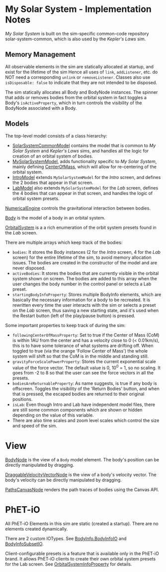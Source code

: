 # My Solar System - Implementation Notes

_My Solar System_ is built on the sim-specific common-code repository solar-system-common, which is also used by the
_Kepler's Laws_ sim.

## Memory Management

All observable elements in the sim are statically allocated at startup, and exist for the lifetime of the sim
Hence all uses of `link`, `addListener`, etc. do NOT need a corresponding `unlink` or `removeListener`.
Classes also use `isDisposable: false` to indicate that they are not intended to be disposed.

The sim statically allocates all Body and BodyNode instances. The spinner that adds or removes bodies from the orbital 
system in fact toggles a Body's `isActiveProperty`, which in turn controls the visibility of the BodyNode associated
with a Body.

## Models

The top-level model consists of a class hierarchy: 
* [SolarSystemCommonModel](https://github.com/phetsims/solar-system-common/blob/main/js/model/SolarSystemCommonModel.ts)
contains the model that is common to _My Solar System_ and _Kepler's Laws_ sims, and handles all the logic for creation
of an orbital system of bodies.
* [MySolarSystemModel](https://github.com/phetsims/my-solar-system/blob/main/js/common/model/MySolarSystemModel.ts),
adds functionality specific to _My Solar System_, mainly defining [CenterOfMass](https://github.com/phetsims/my-solar-system/blob/main/js/common/model/CenterOfMass.ts), which will allow for re-centering
of the orbital system. 
* [IntroModel](https://github.com/phetsims/my-solar-system/blob/main/js/intro/model/IntroModel.ts)
extends `MySolarSystemModel` for the _Intro_ screen, and defines the 2 bodies that appear in that screen.
* [LabModel](https://github.com/phetsims/my-solar-system/blob/main/js/lab/model/LabModel.ts) also extends
`MySolarSystemModel` for the _Lab_ screen, defines the 4 bodies that can appear in that screen, and handles the 
logic of orbital system presets.

[NumericalEngine](https://github.com/phetsims/my-solar-system/blob/main/js/common/model/NumericalEngine.ts) controls
the gravitational interaction between bodies.

[Body](https://github.com/phetsims/solar-system-common/blob/main/js/model/Body.ts) is the model of a body in an orbital system.

[OrbitalSystem](https://github.com/phetsims/my-solar-system/blob/main/js/lab/model/OrbitalSystem.ts) is a 
a rich enumeration of the orbit system presets found in the _Lab_ screen.

There are multiple arrays which keep track of the bodies:

- `bodies`: It stores the Body instances (2 for the _Intro_ screen, 4 for the _Lab_ screen) for the entire lifetime of the sim, to avoid memory
  allocation issues. The bodies are created in the constructor of the model and are never disposed.
- `activeBodies`: It stores the bodies that are currently visible in the orbital system shown on screen. The bodies are added to this array when the user changes the body number in the control panel or selects a Lab preset.
- `startingBodyInfoProperty`: Stores multiple BodyInfo elements, which are basically the necessary information for a body to be recreated. It is rewritten every time the user interacts with the sim or selects a preset on the _Lab_ screen, thus saving a new starting state, and it's used
  when the Restart button (left of the play/pause button) is pressed.

Some important properties to keep track of during the sim:

- `followingCenterOfMassProperty`: Set to true if the Center of Mass (CoM) is within 1AU from the center and has a velocity close to 0 (< 0.01km/s), this is to have some tolerance of what systems are drifting off. When toggled to true (via the orange 'Follow Center of Mass') the whole system will shift so
  that the CoM is in the middle and standing still.
- `gravityForceScalePowerProperty`: Stores the current exponential scale value of the force vector. The default value is 0, 10<sup>0</sup> = 1, so no scaling. It goes from -2 to 8 so that the user can see the force vectors in all the presets.
- `bodiesAreReturnableProperty`: As name suggests, is true if any body is offscreen. Toggles the visibility of the 'Return Bodies' button, and when that is pressed, the escaped bodies are returned to their original positions.
- `isLab`: Even though Intro and Lab have independent model files, there are still some common components which are shown or hidden depending on the value of this variable.
- There are also time scales and zoom level scales which control the size and speed of the sim.

# View

[BodyNode](https://github.com/phetsims/solar-system-common/blob/main/js/view/BodyNode.ts) is the view of 
a `Body` model element. The body's position can be directly manipulated by dragging.

[DraggableVelocityVectorNode](https://github.com/phetsims/solar-system-common/blob/main/js/view/DraggableVelocityVectorNode.ts) is the view
of a body's velocity vector. The body's velocity can be directly manipulated by dragging.

[PathsCanvasNode](https://github.com/phetsims/my-solar-system/blob/main/js/common/view/PathsCanvasNode.ts)
renders the path traces of bodies using the Canvas API.

# PhET-iO

All PhET-iO Elements in this sim are static (created a startup). There are no elements created dynamically.

There are 2 custom IOTypes. See [BodyInfo.BodyInfoIO](https://github.com/phetsims/solar-system-common/blob/main/js/model/BodyInfo.ts)
and [BodyInfoSubsetIO](https://github.com/phetsims/my-solar-system/blob/main/js/lab/model/PhetioOrbitalSystemProperty.ts).

Client-configurable presets is a feature that is available only in the PhET-iO brand. It allows PhET-iO
clients to create their own orbital system presets for the Lab screen.
See [OrbitalSystemInfoProperty](https://github.com/phetsims/my-solar-system/blob/main/js/lab/model/OrbitalSystemInfoProperty.ts)
for details.